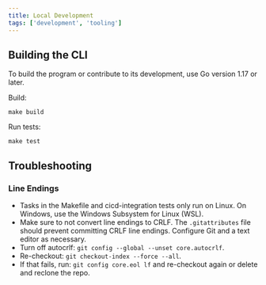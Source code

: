 ```yaml
---
title: Local Development
tags: ['development', 'tooling']
---
```


## Building the CLI

To build the program or contribute to its development, use Go version 1.17 or later.

Build:

```shell
make build
```

Run tests:

```shell
make test
```

## Troubleshooting

### Line Endings

- Tasks in the Makefile and cicd-integration tests only run on Linux. On Windows, use the Windows Subsystem for Linux (WSL).
- Make sure to not convert line endings to CRLF. The `.gitattributes` file should prevent committing CRLF line endings. Configure Git and a text editor as necessary.
- Turn off autocrlf: `git config --global --unset core.autocrlf`.
- Re-checkout: `git checkout-index --force --all`.
- If that fails, run: `git config core.eol lf` and re-checkout again or delete and reclone the repo.
